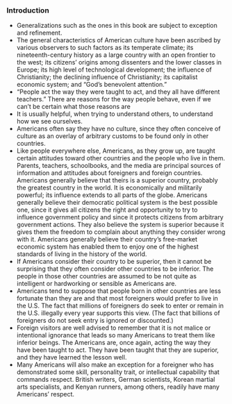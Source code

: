 ### Introduction
 *  Generalizations such as the ones in this book are subject to exception and refinement.
 *  The general characteristics of American culture have been ascribed by various observers to such factors as its temperate climate; its nineteenth-century history as a large country with an open frontier to the west; its citizens’ origins among dissenters and the lower classes in Europe; its high level of technological development; the influence of Christianity; the declining influence of Christianity; its capitalist economic system; and “God’s benevolent attention.”
 * “People act the way they were taught to act, and they all have different teachers.” There are reasons for the way people behave, even if we can’t be certain what those reasons are
 * It is usually helpful, when trying to understand others, to understand how we see ourselves.
 * Americans often say they have no culture, since they often conceive of culture as an overlay of arbitrary customs to be found only in other countries.
 * Like people everywhere else, Americans, as they grow up, are taught certain attitudes toward other countries and the people who live in them. Parents, teachers, schoolbooks, and the media are principal sources of information and attitudes about foreigners and foreign countries. Americans generally believe that theirs is a superior country, probably the greatest country in the world. It is economically and militarily powerful; its influence extends to all parts of the globe. Americans generally believe their democratic political system is the best possible one, since it gives all citizens the right and opportunity to try to influence government policy and since it protects citizens from arbitrary government actions. They also believe the system is superior because it gives them the freedom to complain about anything they consider wrong with it. Americans generally believe their country’s free-market economic system has enabled them to enjoy one of the highest standards of living in the history of the world.
 * If Americans consider their country to be superior, then it cannot be surprising that they often consider other countries to be inferior. The people in those other countries are assumed to be not quite as intelligent or hardworking or sensible as Americans are.
 * Americans tend to suppose that people born in other countries are less fortunate than they are and that most foreigners would prefer to live in the U.S. The fact that millions of foreigners do seek to enter or remain in the U.S. illegally every year supports this view. (The fact that billions of foreigners do not seek entry is ignored or discounted.)
 * Foreign visitors are well advised to remember that it is not malice or intentional ignorance that leads so many Americans to treat them like inferior beings. The Americans are, once again, acting the way they have been taught to act. They have been taught that they are superior, and they have learned the lesson well. 
 * Many Americans will also make an exception for a foreigner who has demonstrated some skill, personality trait, or intellectual capability that commands respect. British writers, German scientists, Korean martial arts specialists, and Kenyan runners, among others, readily have many Americans’ respect.
